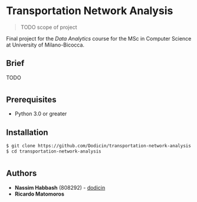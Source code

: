 # Transportation Network Analysis
> TODO scope of project

Final project for the *Data Analytics* course for the MSc in Computer Science at University of Milano-Bicocca.

## Brief

TODO

#
## Prerequisites

* Python 3.0 or greater

## Installation
```sh
$ git clone https://github.com/Dodicin/transportation-network-analysis
$ cd transportation-network-analysis
```

#
## Authors

* **Nassim Habbash** (808292) - [dodicin](https://github.com/dodicin)
* **Ricardo Matomoros** 

<!-- Markdown link & img dfn's -->
[npm-image]: https://img.shields.io/npm/v/datadog-metrics.svg?style=flat-square
[npm-url]: https://npmjs.org/package/datadog-metrics
[npm-downloads]: https://img.shields.io/npm/dm/datadog-metrics.svg?style=flat-square
[travis-image]: https://img.shields.io/travis/dbader/node-datadog-metrics/master.svg?style=flat-square
[travis-url]: https://travis-ci.org/dbader/node-datadog-metrics
[wiki]: https://github.com/yourname/yourproject/wiki